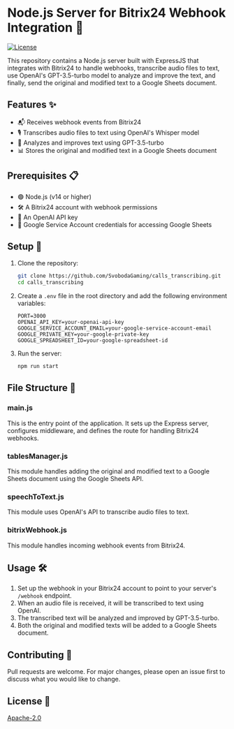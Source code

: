 # Node.js Server for Bitrix24 Webhook Integration 🚀
[![License](https://img.shields.io/badge/License-Apache_2.0-blue.svg)](https://opensource.org/licenses/Apache-2.0)

This repository contains a Node.js server built with ExpressJS that integrates with Bitrix24 to handle webhooks, transcribe audio files to text, use OpenAI's GPT-3.5-turbo model to analyze and improve the text, and finally, send the original and modified text to a Google Sheets document.

## Features ✨
- 📬 Receives webhook events from Bitrix24
- 🎙️ Transcribes audio files to text using OpenAI's Whisper model
- 🤖 Analyzes and improves text using GPT-3.5-turbo
- 📊 Stores the original and modified text in a Google Sheets document

## Prerequisites 📋
- 🟢 Node.js (v14 or higher)
- 🛠️ A Bitrix24 account with webhook permissions
- 🔑 An OpenAI API key
- 📧 Google Service Account credentials for accessing Google Sheets

## Setup 🔧

1. Clone the repository:
    ```bash
    git clone https://github.com/SvobodaGaming/calls_transcribing.git
    cd calls_transcribing
    ```

2. Create a `.env` file in the root directory and add the following environment variables:
    ```plaintext
    PORT=3000
    OPENAI_API_KEY=your-openai-api-key
    GOOGLE_SERVICE_ACCOUNT_EMAIL=your-google-service-account-email
    GOOGLE_PRIVATE_KEY=your-google-private-key
    GOOGLE_SPREADSHEET_ID=your-google-spreadsheet-id
    ```

4. Run the server:
    ```bash
    npm run start
    ```

## File Structure 📂

### main.js
This is the entry point of the application. It sets up the Express server, configures middleware, and defines the route for handling Bitrix24 webhooks.

### tablesManager.js
This module handles adding the original and modified text to a Google Sheets document using the Google Sheets API.

### speechToText.js
This module uses OpenAI's API to transcribe audio files to text.

### bitrixWebhook.js
This module handles incoming webhook events from Bitrix24.

## Usage 🛠️

1. Set up the webhook in your Bitrix24 account to point to your server's `/webhook` endpoint.
2. When an audio file is received, it will be transcribed to text using OpenAI.
3. The transcribed text will be analyzed and improved by GPT-3.5-turbo.
4. Both the original and modified texts will be added to a Google Sheets document.

## Contributing 🤝
Pull requests are welcome. For major changes, please open an issue first to discuss what you would like to change.

## License 📜
[Apache-2.0](LICENSE)
